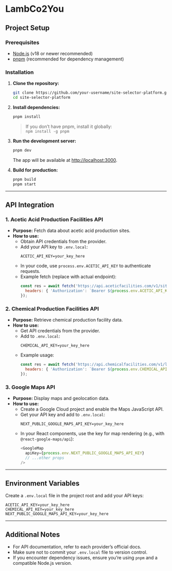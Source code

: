 # LambCo2You

## Project Setup

### Prerequisites
- [Node.js](https://nodejs.org/) (v18 or newer recommended)
- [pnpm](https://pnpm.io/) (recommended for dependency management)

### Installation

1. **Clone the repository:**
   ```sh
   git clone https://github.com/your-username/site-selector-platform.git
   cd site-selector-platform
   ```

2. **Install dependencies:**
   ```sh
   pnpm install
   ```
   > If you don’t have pnpm, install it globally:  
   > `npm install -g pnpm`

3. **Run the development server:**
   ```sh
   pnpm dev
   ```
   The app will be available at [http://localhost:3000](http://localhost:3000).

4. **Build for production:**
   ```sh
   pnpm build
   pnpm start
   ```

---

## API Integration

### 1. Acetic Acid Production Facilities API

- **Purpose:** Fetch data about acetic acid production sites.
- **How to use:**
  - Obtain API credentials from the provider.
  - Add your API key to `.env.local`:
    ```
    ACETIC_API_KEY=your_key_here
    ```
  - In your code, use `process.env.ACETIC_API_KEY` to authenticate requests.
  - Example fetch (replace with actual endpoint):
    ```js
    const res = await fetch('https://api.aceticfacilities.com/v1/sites', {
      headers: { 'Authorization': `Bearer ${process.env.ACETIC_API_KEY}` }
    });
    ```

### 2. Chemical Production Facilities API

- **Purpose:** Retrieve chemical production facility data.
- **How to use:**
  - Get API credentials from the provider.
  - Add to `.env.local`:
    ```
    CHEMICAL_API_KEY=your_key_here
    ```
  - Example usage:
    ```js
    const res = await fetch('https://api.chemicalfacilities.com/v1/list', {
      headers: { 'Authorization': `Bearer ${process.env.CHEMICAL_API_KEY}` }
    });
    ```

### 3. Google Maps API

- **Purpose:** Display maps and geolocation data.
- **How to use:**
  - Create a Google Cloud project and enable the Maps JavaScript API.
  - Get your API key and add to `.env.local`:
    ```
    NEXT_PUBLIC_GOOGLE_MAPS_API_KEY=your_key_here
    ```
  - In your React components, use the key for map rendering (e.g., with `@react-google-maps/api`):
    ```js
    <GoogleMap
      apiKey={process.env.NEXT_PUBLIC_GOOGLE_MAPS_API_KEY}
      // ...other props
    />
    ```

---

## Environment Variables

Create a `.env.local` file in the project root and add your API keys:

```
ACETIC_API_KEY=your_key_here
CHEMICAL_API_KEY=your_key_here
NEXT_PUBLIC_GOOGLE_MAPS_API_KEY=your_key_here
```

---

## Additional Notes

- For API documentation, refer to each provider’s official docs.
- Make sure not to commit your `.env.local` file to version control.
- If you encounter dependency issues, ensure you’re using `pnpm` and a compatible Node.js version.